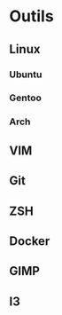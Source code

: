 # Outils

## Linux

### Ubuntu

### Gentoo

### Arch

## VIM

## Git

## ZSH

## Docker

## GIMP

## I3
